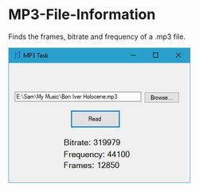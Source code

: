 MP3-File-Information
====================

Finds the frames, bitrate and frequency of a .mp3 file.

![Alt text](Screenshot.png "Screenshot of the program")
